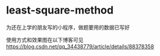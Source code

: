 # least-square-method
为还在上学的朋友写的小程序，做题要用的数据已写好

使用方式和效果图在以下博客可见
https://blog.csdn.net/qq_34438779/article/details/88378358
